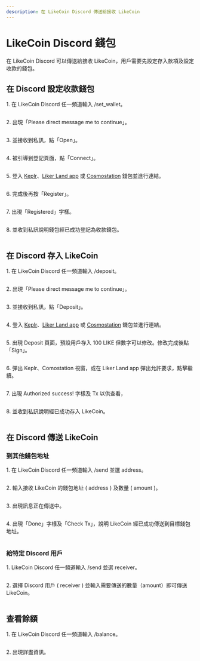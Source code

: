 ```yaml
---
description: 在 LikeCoin Discord 傳送給接收 LikeCoin
---
```


# LikeCoin Discord 錢包

在 LikeCoin Discord 可以傳送給接收 LikeCoin，用戶需要先設定存入款項及設定收款的錢包。

## 在 Discord 設定收款錢包

1\. 在 LikeCoin Discord 任一頻道輸入 /set\_wallet。

<figure><img src="../../.gitbook/assets/discord set wallet 1.png" alt=""><figcaption></figcaption></figure>

2\. 出現「Please direct message me to continue」。

<figure><img src="../../.gitbook/assets/discord set wallet 2.png" alt=""><figcaption></figcaption></figure>

3\. 並接收到私訊，點「Open」。

<figure><img src="../../.gitbook/assets/discord set wallet 3.png" alt=""><figcaption></figcaption></figure>

4\. 被引導到登記頁面，點「Connect」。

<figure><img src="../../.gitbook/assets/discord set wallet 4.png" alt=""><figcaption></figcaption></figure>

5\. 登入 [Keplr](../wallet/keplr/)、[Liker Land app](../../user-guide/liker-land/download.md) 或 [Cosmostation](../wallet/cosmostation/) 錢包並進行連結。

<figure><img src="../../.gitbook/assets/discord set wallet 5.png" alt=""><figcaption></figcaption></figure>

6\. 完成後再按「Register」。

<figure><img src="../../.gitbook/assets/discord set wallet 6.png" alt=""><figcaption></figcaption></figure>

7\. 出現「Registered」字樣。

<figure><img src="../../.gitbook/assets/discord set wallet 7.png" alt=""><figcaption></figcaption></figure>

8\. 並收到私訊說明錢包經已成功登記為收款錢包。

<figure><img src="../../.gitbook/assets/discord set wallet 8.png" alt=""><figcaption></figcaption></figure>

## 在 Discord 存入 LikeCoin

1\. 在 LikeCoin Discord 任一頻道輸入 /deposit。

<figure><img src="../../.gitbook/assets/discord deposit 1.png" alt=""><figcaption></figcaption></figure>

2\. 出現「Please direct message me to continue」。

<figure><img src="../../.gitbook/assets/discord deposit 2.png" alt=""><figcaption></figcaption></figure>

3\. 並接收到私訊，點「Deposit」。

<figure><img src="../../.gitbook/assets/discord deposit 3.png" alt=""><figcaption></figcaption></figure>

4\. 登入 [Keplr](../wallet/keplr/)、[Liker Land app](../../user-guide/liker-land/download.md) 或 [Cosmostation](../wallet/cosmostation/) 錢包並進行連結。

<figure><img src="../../.gitbook/assets/discord deposit 4.png" alt=""><figcaption></figcaption></figure>

5\. 出現 Deposit 頁面，預設用戶存入 100 LIKE 但數字可以修改。修改完成後點「Sign」。

<figure><img src="../../.gitbook/assets/discord deposit 5.png" alt=""><figcaption></figcaption></figure>

6\. 彈出 Keplr、Comostation 視窗，或在 Liker Land app 彈出允許要求，點擊繼續。

<figure><img src="../../.gitbook/assets/discord deposit 6.png" alt=""><figcaption></figcaption></figure>

7\. 出現 Authorized success! 字樣及 Tx 以供查看，

<figure><img src="../../.gitbook/assets/discord deposit 7.png" alt=""><figcaption></figcaption></figure>

8\. 並收到私訊說明經已成功存入 LikeCoin。

<figure><img src="../../.gitbook/assets/discord deposit 8.png" alt=""><figcaption></figcaption></figure>

## 在 Discord 傳送 LikeCoin

### 到其他錢包地址

1\. 在 LikeCoin Discord 任一頻道輸入 /send 並選 address。

<figure><img src="../../.gitbook/assets/discord send 1.png" alt=""><figcaption></figcaption></figure>

2\. 輸入接收 LikeCoin 的錢包地址 ( address ) 及數量 ( amount )。

<figure><img src="../../.gitbook/assets/discord send 2.png" alt=""><figcaption></figcaption></figure>

3\. 出現訊息正在傳送中。

<figure><img src="../../.gitbook/assets/discord send 3.png" alt=""><figcaption></figcaption></figure>

4\. 出現「Done」字樣及「Check Tx」，說明 LikeCoin 經已成功傳送到目標錢包地址。

<figure><img src="../../.gitbook/assets/discord send 4.png" alt=""><figcaption></figcaption></figure>

### 給特定 Discord 用戶

1\. LikeCoin Discord 任一頻道輸入 /send 並選 receiver。

<figure><img src="../../.gitbook/assets/discord send 5.png" alt=""><figcaption></figcaption></figure>

2\.  選擇 Discord 用戶 ( receiver ) 並輸入需要傳送的數量（amount）即可傳送 LikeCoin。

<figure><img src="../../.gitbook/assets/discord send 6.png" alt=""><figcaption></figcaption></figure>

## 查看餘額

1\. 在 LikeCoin Discord 任一頻道輸入 /balance。

<figure><img src="../../.gitbook/assets/discord balance 1.png" alt=""><figcaption></figcaption></figure>

2\. 出現詳盡資訊。

<figure><img src="../../.gitbook/assets/discord balance 2.png" alt=""><figcaption></figcaption></figure>

